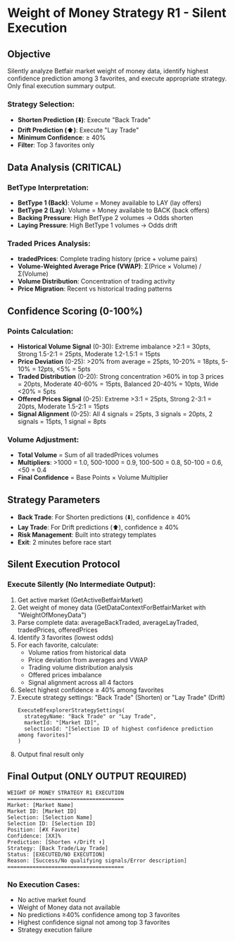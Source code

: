 # Weight of Money Strategy R1 - Silent Execution

## Objective
Silently analyze Betfair market weight of money data, identify highest confidence prediction among 3 favorites, and execute appropriate strategy. Only final execution summary output.

### Strategy Selection:
- **Shorten Prediction (⬇️)**: Execute "Back Trade" 
- **Drift Prediction (⬆️)**: Execute "Lay Trade"
- **Minimum Confidence**: ≥ 40%
- **Filter**: Top 3 favorites only

## Data Analysis (CRITICAL)

### BetType Interpretation:
- **BetType 1 (Back)**: Volume = Money available to LAY (lay offers)
- **BetType 2 (Lay)**: Volume = Money available to BACK (back offers)
- **Backing Pressure**: High BetType 2 volumes → Odds shorten
- **Laying Pressure**: High BetType 1 volumes → Odds drift

### Traded Prices Analysis:
- **tradedPrices**: Complete trading history (price + volume pairs)
- **Volume-Weighted Average Price (VWAP)**: Σ(Price × Volume) / Σ(Volume)
- **Volume Distribution**: Concentration of trading activity
- **Price Migration**: Recent vs historical trading patterns

## Confidence Scoring (0-100%)

### Points Calculation:
- **Historical Volume Signal** (0-30): Extreme imbalance >2:1 = 30pts, Strong 1.5-2:1 = 25pts, Moderate 1.2-1.5:1 = 15pts
- **Price Deviation** (0-25): >20% from average = 25pts, 10-20% = 18pts, 5-10% = 12pts, <5% = 5pts
- **Traded Distribution** (0-20): Strong concentration >60% in top 3 prices = 20pts, Moderate 40-60% = 15pts, Balanced 20-40% = 10pts, Wide <20% = 5pts
- **Offered Prices Signal** (0-25): Extreme >3:1 = 25pts, Strong 2-3:1 = 20pts, Moderate 1.5-2:1 = 15pts
- **Signal Alignment** (0-25): All 4 signals = 25pts, 3 signals = 20pts, 2 signals = 15pts, 1 signal = 8pts

### Volume Adjustment:
- **Total Volume** = Sum of all tradedPrices volumes
- **Multipliers**: >1000 = 1.0, 500-1000 = 0.9, 100-500 = 0.8, 50-100 = 0.6, <50 = 0.4
- **Final Confidence** = Base Points × Volume Multiplier

## Strategy Parameters
- **Back Trade**: For Shorten predictions (⬇️), confidence ≥ 40%
- **Lay Trade**: For Drift predictions (⬆️), confidence ≥ 40%
- **Risk Management**: Built into strategy templates
- **Exit**: 2 minutes before race start

## Silent Execution Protocol

### Execute Silently (No Intermediate Output):
1. Get active market (GetActiveBetfairMarket)
2. Get weight of money data (GetDataContextForBetfairMarket with "WeightOfMoneyData")
3. Parse complete data: averageBackTraded, averageLayTraded, tradedPrices, offeredPrices
4. Identify 3 favorites (lowest odds)
5. For each favorite, calculate:
   - Volume ratios from historical data
   - Price deviation from averages and VWAP
   - Trading volume distribution analysis
   - Offered prices imbalance
   - Signal alignment across all 4 factors
6. Select highest confidence ≥ 40% among favorites
7. Execute strategy settings: "Back Trade" (Shorten) or "Lay Trade" (Drift)
   ```
   ExecuteBfexplorerStrategySettings(
     strategyName: "Back Trade" or "Lay Trade",
     marketId: "[Market ID]", 
     selectionId: "[Selection ID of highest confidence prediction among favorites]"
   )
   ```
8. Output final result only

## Final Output (ONLY OUTPUT REQUIRED)

```
WEIGHT OF MONEY STRATEGY R1 EXECUTION
=====================================
Market: [Market Name]
Market ID: [Market ID]
Selection: [Selection Name] 
Selection ID: [Selection ID]
Position: [#X Favorite]
Confidence: [XX]%
Prediction: [Shorten ⬇️/Drift ⬆️]
Strategy: [Back Trade/Lay Trade]
Status: [EXECUTED/NO EXECUTION]
Reason: [Success/No qualifying signals/Error description]
=====================================
```

### No Execution Cases:
- No active market found
- Weight of Money data not available  
- No predictions ≥40% confidence among top 3 favorites
- Highest confidence signal not among top 3 favorites
- Strategy execution failure
